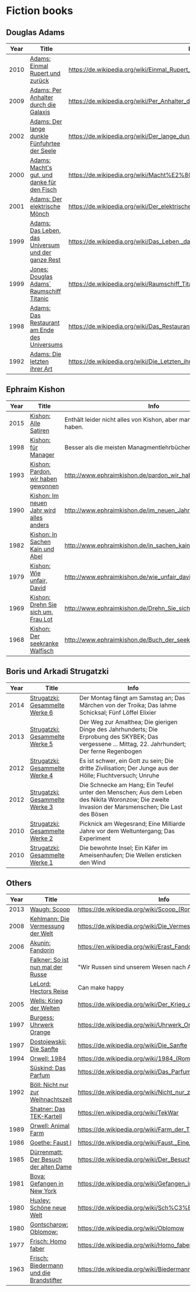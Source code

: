 # Fiction books

## Douglas Adams

Year | Title | Info 
------|-------|------
2010  | [Adams: Einmal Rupert und zurück](https://www.amazon.de/Einmal-Rupert-zurück-Anhalter-Galaxis/dp/3453082303/?tag=maierandi-21) | https://de.wikipedia.org/wiki/Einmal_Rupert_und_zur%C3%BCck
2009  | [Adams: Per Anhalter durch die Galaxis](https://www.amazon.de/Per-Anhalter-durch-die-Galaxis/dp/3453146972/?tag=maierandi-21) | https://de.wikipedia.org/wiki/Per_Anhalter_durch_die_Galaxis
2002  | [Adams: Der lange dunkle Fünfuhrtee der Seele](https://www.amazon.de/lange-dunkle-Fünfuhrtee-Seele-Dirk-Gently-Serie/dp/3453210727//?tag=maierandi-21) | https://de.wikipedia.org/wiki/Der_lange_dunkle_F%C3%BCnfuhrtee_der_Seele
2000  | [Adams: Macht's gut, und danke für den Fisch](https://www.amazon.de/Machts-gut-danke-für-Fisch/dp/3453146069/?tag=maierandi-21) | https://de.wikipedia.org/wiki/Macht%E2%80%99s_gut,_und_danke_f%C3%BCr_den_Fisch
2001  | [Adams: Der elektrische Mönch](https://www.amazon.de/Elektrische-Mönch-Holistische-Detektei-Dirk-Gently-Serie/dp/3453199081/?tag=maierandi-21) | https://de.wikipedia.org/wiki/Der_elektrische_M%C3%B6nch
1999  | [Adams: Das Leben, das Universum und der ganze Rest](https://www.amazon.de/Das-Leben-Universum-ganze-Rest/dp/3453146050/?tag=maierandi-21) | https://de.wikipedia.org/wiki/Das_Leben,_das_Universum_und_der_ganze_Rest
1999  | [Jones: Douglas Adams` Raumschiff Titanic](https://www.amazon.de/Douglas-Adams%60-Raumschiff-Titanic-Terry/dp/3807702067/?tag=maierandi-21) | https://de.wikipedia.org/wiki/Raumschiff_Titanic
1998  | [Adams: Das Restaurant am Ende des Universums](https://www.amazon.de/Das-Restaurant-Ende-Universums-Anhalter/dp/3453146980/?tag=maierandi-21) | https://de.wikipedia.org/wiki/Das_Restaurant_am_Ende_des_Universums
1992  | [Adams: Die letzten ihrer Art](https://www.amazon.de/Die-Letzten-ihrer-Douglas-Adams/dp/3453061152/?tag=maierandi-21) | https://de.wikipedia.org/wiki/Die_Letzten_ihrer_Art

## Ephraim Kishon

Year | Title | Info 
------|-------|------
2015  | [Kishon: Alle Satiren](https://www.amazon.de/Alle-Satiren-Ephraim-Kishon/dp/3784427383/?tag=maierandi-21) | Enthält leider nicht alles von Kishon, aber man sollte es trotzdem haben.
1998  | [Kishon: für Manager](https://www.amazon.de/Kishon-für-Manager-Ephraim/dp/3548222765/?tag=maierandi-21) | Besser als die meisten Managmentlehrbücher
1993  | [Kishon: Pardon, wir haben gewonnen](https://www.amazon.de/Pardon-haben-gewonnen-6578-Satiren/dp/3548034306/?tag=maierandi-21) | http://www.ephraimkishon.de/pardon_wir_haben_gewonnen.htm
1990  | [Kishon: Im neuen Jahr wird alles anders](https://www.amazon.de/neuen-alles-anders-Ausgewählte-Satiren/dp/355008532X/?tag=maierandi-21) | http://www.ephraimkishon.de/im_neuen_Jahr.htm
1982  | [Kishon: In Sachen Kain und Abel](https://www.amazon.de/Sachen-Kain-Abel-Ephraim-Kishon/dp/B000V976KW/?tag=maierandi-21) | http://www.ephraimkishon.de/in_sachen_kain_u_abel.htm
1979  | [Kishon: Wie unfair, David](https://www.amazon.de/Wie-unfair-David-israelische-Sonderreihe/dp/3784417884/?tag=maierandi-21) | http://www.ephraimkishon.de/wie_unfair_david.htm
1969  | [Kishon: Drehn Sie sich um, Frau Lot](https://www.amazon.de/Drehn-sich-Frau-Satiren-Israel/dp/B0000BS01K/?tag=maierandi-21) | http://www.ephraimkishon.de/Drehn_Sie_sich_um_Fr_Lot.htm
1968  | [Kishon: Der seekranke Walfisch](https://www.amazon.de/seekranke-Walfisch-Ephraim-Kishon/dp/B002FX5KVE/?tag=maierandi-21) | http://www.ephraimkishon.de/Buch_der_seekranke_walfisch.htm        

## Boris und Arkadi Strugatzki

 Year | Title | Info 
------|-------|------
2014  | [Strugatzki: Gesammelte Werke 6](https://www.amazon.de/Gesammelte-Werke-Samstag-M-rchen-Schicksal/dp/3453312147/?tag=maierandi-21) | Der Montag fängt am Samstag an; Das Märchen von der Troika; Das lahme Schicksal; Fünf Löffel Elixier
2013  | [Strugatzki: Gesammelte Werke 5](https://www.amazon.de/Gesammelte-Werke-Jahrhunderts-vergessene-Jahrhundert/dp/3453310284/?tag=maierandi-21) | Der Weg zur Amalthea; Die gierigen Dinge des Jahrhunderts; Die Erprobung des SKYBEK; Das vergessene ... Mittag, 22. Jahrhundert; Der ferne Regenbogen
2012  | [Strugatzki: Gesammelte Werke 4](https://www.amazon.de/Strugatzki-Gesammelte-Werke-Zivilisation-Fluchtversuch/dp/3453526864/?tag=maierandi-21) | Es ist schwer, ein Gott zu sein; Die dritte Zivilisation; Der Junge aus der Hölle; Fluchtversuch; Unruhe
2012  | [Strugatzki: Gesammelte Werke 3](https://www.amazon.de/Strugatzki-Gesammelte-Werke-Schnecke-Marsmenschen/dp/3453526856/?tag=maierandi-21) | Die Schnecke am Hang; Ein Teufel unter den Menschen; Aus dem Leben des Nikita Woronzow; Die zweite Invasion der Marsmenschen; Die Last des Bösen
2010  | [Strugatzki: Gesammelte Werke 2](https://www.amazon.de/Strugatzki-Gesammelte-Werke-Weltuntergang-Experiment/dp/3453526317/?tag=maierandi-21) | Picknick am Wegesrand; Eine Milliarde Jahre vor dem Weltuntergang; Das Experiment
2010  | [Strugatzki: Gesammelte Werke 1](https://www.amazon.de/Strugatzki-Gesammelte-Werke-Ameisenhaufen-ersticken/dp/3453526309/?tag=maierandi-21) | Die bewohnte Insel; Ein Käfer im Ameisenhaufen; Die Wellen ersticken den Wind

## Others

 Year | Title | Info 
------|-------|------
2013  | [Waugh: Scoop](https://www.amazon.de/Scoop-detebe-Evelyn-Waugh/dp/3257242743/?tag=maierandi-21) | https://de.wikipedia.org/wiki/Scoop_(Roman)
2008  | [Kehlmann: Die Vermessung der Welt](https://www.amazon.de/Die-Vermessung-Welt-Daniel-Kehlmann/dp/3499241005/?tag=maierandi-21) | https://de.wikipedia.org/wiki/Die_Vermessung_der_Welt
2006  | [Akunin: Fandorin](https://www.amazon.de/Fandorin-Boris-Akunin/dp/3866152434/?tag=maierandi-21) | https://en.wikipedia.org/wiki/Erast_Fandorin
      | [Falkner: So ist nun mal der Russe](https://www.amazon.de/ist-nun-mal-Russe-russischen/dp/3937992049/?tag=maierandi-21) | "Wir Russen sind unserem Wesen nach Anarchisten."
      | [LeLord: Hectors Reise](https://www.amazon.de/Hectors-Reise-oder-Suche-Glück/dp/3492248284/?tag=maierandi-21)  | Can make happy
2005  | [Wells: Krieg der Welten](https://www.amazon.de/Krieg-Welten-detebe-H-G-Wells/dp/3257235372/?tag=maierandi-21) | https://de.wikipedia.org/wiki/Der_Krieg_der_Welten    
1997  | [Burgess: Uhrwerk Orange](https://www.amazon.de/Uhrwerk-Orange-Anthony-Burgess/dp/3453023889/?tag=maierandi-21) | https://de.wikipedia.org/wiki/Uhrwerk_Orange_(Roman)
1997  | [Dostojewskij: Die Sanfte](https://www.amazon.de/Die-Sanfte-Eine-phantastische-Erzählung/dp/325770089X/?tag=maierandi-21) | https://de.wikipedia.org/wiki/Die_Sanfte
1994  | [Orwell: 1984](https://www.amazon.de/1984-George-Orwell/dp/3548234100/?tag=maierandi-21) | https://de.wikipedia.org/wiki/1984_(Roman)
      | [Süskind: Das Parfum](https://www.amazon.de/Das-Parfum-Patrick-Süskind/dp/3257228007/?tag=maierandi-21) | https://de.wikipedia.org/wiki/Das_Parfum
1992  | [Böll: Nicht nur zur Weihnachtszeit](https://www.amazon.de/Nicht-nur-zur-Weihnachtszeit-Erzählungen/dp/3423115912/?tag=maierandi-21) | https://de.wikipedia.org/wiki/Nicht_nur_zur_Weihnachtszeit
      | [Shatner: Das TEK-Kartell](https://www.amazon.de/Das-TEK-Kartell-William-Shatner/dp/3404231260/?tag=maierandi-21) | https://en.wikipedia.org/wiki/TekWar  
1989  | [Orwell: Animal Farm](https://www.amazon.de/Animal-Farm-Fairy-George-Orwell/dp/0140126708/?tag=maierandi-21) | https://de.wikipedia.org/wiki/Farm_der_Tiere
1986  | [Goethe: Faust I](https://www.amazon.de/Faust-1-Tragödie-erster-Teil/dp/3150000017/?tag=maierandi-21) | https://de.wikipedia.org/wiki/Faust._Eine_Trag%C3%B6die.
1985  | [Dürrenmatt: Der Besuch der alten Dame](https://www.amazon.de/Besuch-alten-Dame-tragische-Komödie/dp/3257208359/?tag=maierandi-21) | https://de.wikipedia.org/wiki/Der_Besuch_der_alten_Dame
1981  | [Bova: Gefangen in New York](https://www.amazon.de/Gefangen-New-York-Ben-Bova/dp/3423078170?tag=maierandi-21) | https://de.wikipedia.org/wiki/Gefangen_in_New_York
1980  | [Huxley: Schöne neue Welt](https://www.amazon.de/Schöne-neue-Welt-Roman-Zukunft/dp/3596200261/?tag=maierandi-21) | https://de.wikipedia.org/wiki/Sch%C3%B6ne_neue_Welt
1980  | [Gontscharow: Oblomow:](https://www.amazon.de/Oblomow-Roman-Iwan-Gontscharow/dp/3717515780/?tag=maierandi-21) | https://de.wikipedia.org/wiki/Oblomow
1977  | [Frisch: Homo faber](https://www.amazon.de/Homo-faber-Bericht-Max-Frisch/dp/3518368540/?tag=maierandi-21) | https://de.wikipedia.org/wiki/Homo_faber_(Roman)
1963  | [Frisch: Biedermann und die Brandstifter](https://www.amazon.de/Biedermann-die-Brandstifter-Lehrstück-Nachspiel/dp/3518100416/?tag=maierandi-21) | https://de.wikipedia.org/wiki/Biedermann_und_die_Brandstifter